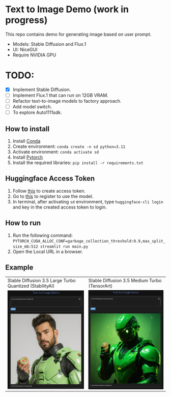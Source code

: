 # Text to Image Demo (work in progress)
This repo contains demo for generating image based on user prompt. 
- Models: Stable Diffusion and Flux.1
- UI: NiceGUI
- Require NVIDIA GPU

# TODO:
- [x] Implement Stable Diffusion.
- [ ] Implement Flux.1 that can run on 12GB VRAM.
- [ ] Refactor text-to-image models to factory approach.
- [ ] Add model switch.
- [ ] To explore Auto1111sdk.

## How to install
1. Install [Conda](https://docs.conda.io/projects/conda/en/latest/user-guide/install/index.html)
2. Create environment: `conda create -n sd python=3.11`
3. Activate environment: `conda activate sd`
4. Install [Pytorch](https://pytorch.org/get-started/locally/)
5. Install the required libraries: `pip install -r requirements.txt`

## Huggingface Access Token
1. Follow [this](https://huggingface.co/docs/hub/en/security-tokens) to create access token.
2. Go to [this](https://huggingface.co/stabilityai/stable-diffusion-3.5-medium) to register to use the model.
3. In terminal, after activating `sd` environment, type `huggingface-cli login` and key in the created access token to login.

## How to run
1. Run the following command: `PYTORCH_CUDA_ALLOC_CONF=garbage_collection_threshold:0.9,max_split_size_mb:512 streamlit run main.py`
2. Open the Local URL in a browser.

## Example
<table>
    <tr>
        <td>Stable Diffusion 3.5 Large Turbo Quantized (StabilityAI)</td>
        <td>Stable Diffusion 3.5 Medium Turbo (TensorArt)</td>
    </tr>
    <tr>
        <td><img src="./assets/sd3.5-sample1.png"></td>
        <td><img src="./assets/sd3.5art-sample1.png"></td>
    </tf>
</table>